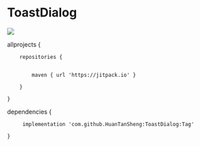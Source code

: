 # ToastDialog    
[![](https://jitpack.io/v/HuanTanSheng/ToastDialog.svg)](https://jitpack.io/#HuanTanSheng/ToastDialog)    

allprojects {

		repositories {
		
			
			maven { url 'https://jitpack.io' }
			
		}
		
	}
	
dependencies {

	     implementation 'com.github.HuanTanSheng:ToastDialog:Tag'
	     
	}